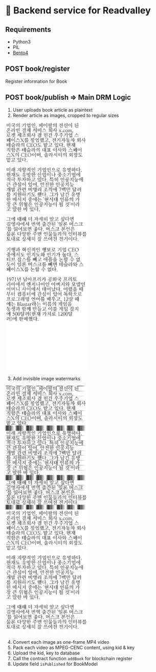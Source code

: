# 📘 Backend service for Readvalley

## Requirements

- Python3
- PIL
- [Bento4](https://github.com/axiomatic-systems/Bento4)

## POST book/register
Register information for Book

## POST book/publish  ⇒ Main DRM Logic
1. User uploads book article as plaintext
2. Render article as images, cropped to regular sizes

<img src="./docs/images/image-render-0.png" width="256"><img src="./docs/images/image-render-1.png" width="256">

3. Add invisible image watermarks

<img src="./docs/images/watermark-black.png?v=2" width="256"><img src="./docs/images/watermark-invisable.png?v=2" width="256">

4. Convert each image as one-frame MP4 video
5. Pack each video as MPEG-CENC content, using kid & key
6. Upload the kid, key to database
7. Call the contract function `addBook` for blockchain register
8. Update field `isPublished` for BookModel
